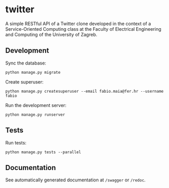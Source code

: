 # twitter

A simple RESTful API of a Twitter clone developed in the context of a Service-Oriented Computing class at the Faculty of Electrical Engineering and Computing of the University of Zagreb.

## Development

Sync the database:

```
python manage.py migrate
```

Create superuser:

```
python manage.py createsuperuser --email fabio.maia@fer.hr --username fabio
```

Run the development server:

```
python manage.py runserver
```

## Tests

Run tests:

```
python manage.py tests --parallel
```

## Documentation

See automatically generated documentation at `/swagger` or `/redoc`.
